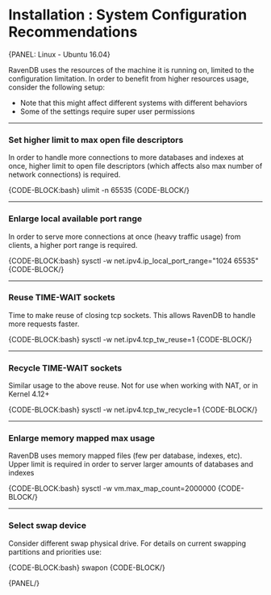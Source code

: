 # Installation : System Configuration Recommendations

{PANEL: Linux - Ubuntu 16.04}

RavenDB uses the resources of the machine it is running on, limited to the configuration limitation. In order to benefit from higher resources usage, consider the following setup:

* Note that this might affect different systems with different behaviors
* Some of the settings require super user permissions

---

### Set higher limit to max open file descriptors

In order to handle more connections to more databases and indexes at once, higher limit to open file descriptors (which affects also max number of network connections) is required.

{CODE-BLOCK:bash}
ulimit -n 65535
{CODE-BLOCK/}

---

### Enlarge local available port range

In order to serve more connections at once (heavy traffic usage) from clients, a higher port range is required.

{CODE-BLOCK:bash}
sysctl -w net.ipv4.ip_local_port_range="1024 65535"
{CODE-BLOCK/}

---

### Reuse TIME-WAIT sockets

Time to make reuse of closing tcp sockets. This allows RavenDB to handle more requests faster.

{CODE-BLOCK:bash}
sysctl -w net.ipv4.tcp_tw_reuse=1
{CODE-BLOCK/}

---

### Recycle TIME-WAIT sockets

Similar usage to the above reuse. Not for use when working with NAT, or in Kernel 4.12+

{CODE-BLOCK:bash}
sysctl -w net.ipv4.tcp_tw_recycle=1
{CODE-BLOCK/}

---

### Enlarge memory mapped max usage

RavenDB uses memory mapped files (few per database, indexes, etc). Upper limit is required in order to server larger amounts of databases and indexes

{CODE-BLOCK:bash}
sysctl -w vm.max_map_count=2000000
{CODE-BLOCK/}

---

### Select swap device

Consider different swap physical drive.
For details on current swapping partitions and priorities use:

{CODE-BLOCK:bash}
swapon
{CODE-BLOCK/}

{PANEL/}
